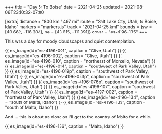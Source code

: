 +++
title = "Day 5: To Boise"
date = 2021-04-25
updated = 2021-08-06T23:10:32-07:00

[extra]
distance = "800 km / 497 mi"
route = "Salt Lake City, Utah, to Boise, Idaho"
markers = "markers.js"
track = "2021-04-25.kml"
bounds = {sw = [40.662, -116.204], ne = [43.615, -111.891]}
cover = "es-4196-135"
+++

This was a day for moody cloudscapes and quiet contemplation.

<!-- more -->

{{ es_image(id="es-4196-001", caption = "Clive, Utah") }}
{{ es_image(id="es-4196-002", caption = "Clive, Utah") }}
{{ es_image(id="es-4196-010", caption = "northeast of Montello, Nevada") }}
{{ es_image(id="es-4196-014", caption = "southwest of Park Valley, Utah") }}
{{ es_image(id="es-4196-019p", caption = "southwest of Park Valley, Utah") }}
{{ es_image(id="es-4196-053p", caption = "southwest of Park Valley, Utah") }}
{{ es_image(id="es-4196-076p", caption = "southwest of Park Valley, Utah") }}
{{ es_image(id="es-4196-107", caption = "southwest of Park Valley, Utah") }}
{{ es_image(id="es-4197-002", caption = "northeast of Park Valley, Utah") }}
{{ es_image(id="es-4196-134", caption = "south of Malta, Idaho") }}
{{ es_image(id="es-4196-135", caption = "south of Malta, Idaho") }}

And ... this is about as close as I'll get to the country of Malta for a while.

{{ es_image(id="es-4196-136", caption = "Malta, Idaho") }}
